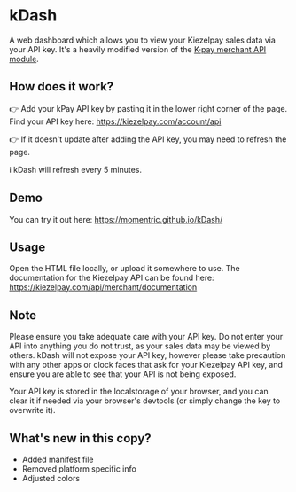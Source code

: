 # kDash
A web dashboard which allows you to view your Kiezelpay sales data via your API key. It's a heavily modified version of the [K·pay merchant API module](https://github.com/KiezelPay/fitbit_kpay_merchant_api).

## How does it work?

👉 Add your kPay API key by pasting it in the lower right corner of the page. Find your API key here: https://kiezelpay.com/account/api

👉 If it doesn't update after adding the API key, you may need to refresh the page.

ℹ️ kDash will refresh every 5 minutes.

## Demo

You can try it out here: https://momentric.github.io/kDash/

## Usage

Open the HTML file locally, or upload it somewhere to use. The documentation for the Kiezelpay API can be found here: https://kiezelpay.com/api/merchant/documentation

## Note

Please ensure you take adequate care with your API key. Do not enter your API into anything you do not trust, as your sales data may be viewed by others. kDash will not expose your API key, however please take precaution with any other apps or clock faces that ask for your Kiezelpay API key, and ensure you are able to see that your API is not being exposed. 

Your API key is stored in the localstorage of your browser, and you can clear it if needed via your browser's devtools (or simply change the key to overwrite it).

## What's new in this copy?

- Added manifest file
- Removed platform specific info
- Adjusted colors
